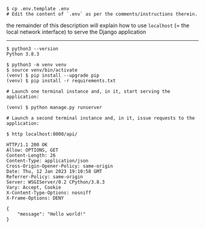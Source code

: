 ```
$ cp .env.template .env
# Edit the content of `.env` as per the comments/instructions therein.
```

the remainder of this description will explain how to
use `localhost` (= the local network interface) to serve the Django application

---

```
$ python3 --version
Python 3.8.3

$ python3 -m venv venv
$ source venv/bin/activate
(venv) $ pip install --upgrade pip
(venv) $ pip install -r requirements.txt
```

```
# Launch one terminal instance and, in it, start serving the application:

(venv) $ python manage.py runserver
```

```
# Launch a second terminal instance and, in it, issue requests to the application:

$ http localhost:8000/api/

HTTP/1.1 200 OK
Allow: OPTIONS, GET
Content-Length: 26
Content-Type: application/json
Cross-Origin-Opener-Policy: same-origin
Date: Thu, 12 Jan 2023 19:10:58 GMT
Referrer-Policy: same-origin
Server: WSGIServer/0.2 CPython/3.8.3
Vary: Accept, Cookie
X-Content-Type-Options: nosniff
X-Frame-Options: DENY

{
    "message": "Hello world!"
}
```
